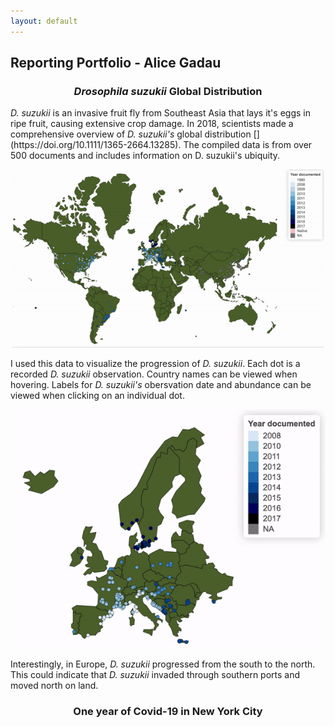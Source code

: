 ```yaml
---
layout: default
---
```

## Reporting Portfolio - Alice Gadau

<h3 align="center"> <i>Drosophila suzukii</i> Global Distribution</h3>
<p> <i>D. suzukii</i> is an invasive fruit fly from Southeast Asia that lays it's eggs in ripe fruit, causing extensive crop damage. In 2018, scientists made a comprehensive overview of <i>D. suzukii's</i> global distribution [](https://doi.org/10.1111/1365-2664.13285). The compiled data is from over 500 documents and includes information on D. suzukii's ubiquity. </p>

<p align="center">
         <img src="/assets/img/suzukii_global_distribution.gif" width="500">
</p>

<p> I used this data to visualize the progression of <i>D. suzukii</i>. Each dot is a recorded <i>D. suzukii</i> observation. Country names can be viewed when hovering. Labels for <i>D. suzukii's</i> obersvation date and abundance can be viewed when clicking on an individual dot. </p>


<p align="center">
         <img src="assets/img/suzukii_europe_distribution.gif">
</p>

<p>Interestingly, in Europe, <i>D. suzukii</i> progressed from the south to the north. This could indicate that <i>D. suzukii</i> invaded through southern ports and moved north on land.</p>


<h3 align="center"> One year of Covid-19 in New York City</h3>

